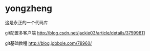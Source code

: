 # yongzheng
这是永正的一个代码库

git配置多客户端
http://blog.csdn.net/jackie03/article/details/37599811

git基础教程
http://blog.jobbole.com/78960/
